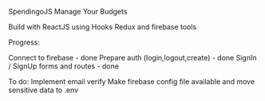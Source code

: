 SpendingoJS Manage Your Budgets

Build with ReactJS using Hooks Redux and firebase tools

Progress:

Connect to firebase  - done
Prepare auth (login,logout,create) - done
SignIn / SignUp forms and routes - done

To do:
Implement email verify
Make firebase config file available and move sensitive data to .env